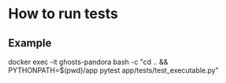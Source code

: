 # How to run tests

## Example

docker exec -it ghosts-pandora bash -c "cd .. && PYTHONPATH=\$(pwd)/app pytest app/tests/test_executable.py"
